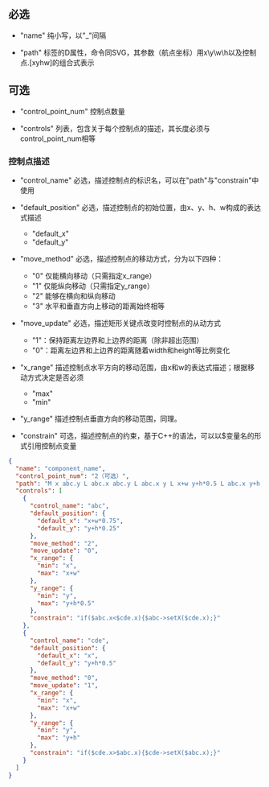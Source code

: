 
## 必选
- "name"
  纯小写，以"_"间隔
  
- "path"
  <path>标签的D属性，命令同SVG，其参数（航点坐标）用x\y\w\h以及控制点.[xyhw]的组合式表示
  
## 可选
- "control_point_num"
  控制点数量
  
- "controls"
  列表，包含关于每个控制点的描述，其长度必须与control_point_num相等
  
### 控制点描述
- "control_name"
  必选，描述控制点的标识名，可以在"path"与"constrain"中使用
  
- "default_position"
  必选，描述控制点的初始位置，由x、y、h、w构成的表达式描述
  - "default_x"
  - "default_y"
  
- "move_method"
  必选，描述控制点的移动方式，分为以下四种：
  - "0"
    仅能横向移动（只需指定x_range）
  - "1"
    仅能纵向移动（只需指定y_range）
  - "2"
    能够在横向和纵向移动
  - "3"
    水平和垂直方向上移动的距离始终相等
  

- "move_update"
  必选，描述矩形关键点改变时控制点的从动方式
  - "1"：保持距离左边界和上边界的距离（除非超出范围）
  - "0"：距离左边界和上边界的距离随着width和height等比例变化

- "x_range"
  描述控制点水平方向的移动范围，由x和w的表达式描述；根据移动方式决定是否必须
  - "max"
  - "min"
  
- "y_range"
  描述控制点垂直方向的移动范围，同理。
  
- "constrain"
  可选，描述控制点的约束，基于C++的语法，可以以$变量名的形式引用控制点变量


```json
{
  "name": "component_name",
  "control_point_num": "2（可选）",
  "path": "M x abc.y L abc.x abc.y L abc.x y L x+w y+h*0.5 L abc.x y+h L abc.x y+h-abc.h L x y+h-abc.h L cde.x cde.y L x abc.y",
  "controls": [
    {
      "control_name": "abc",
      "default_position": {
        "default_x": "x+w*0.75",
        "default_y": "y+h*0.25"
      },
      "move_method": "2",
      "move_update": "0",
      "x_range": {
        "min": "x",
        "max": "x+w"
      },
      "y_range": {
        "min": "y",
        "max": "y+h*0.5"
      },
      "constrain": "if($abc.x<$cde.x){$abc->setX($cde.x);}"
    },
    {
      "control_name": "cde",
      "default_position": {
        "default_x": "x",
        "default_y": "y+h*0.5"
      },
      "move_method": "0",
      "move_update": "1",
      "x_range": {
        "min": "x",
        "max": "x+w"
      },
      "y_range": {
        "min": "y",
        "max": "y+h"
      },
      "constrain": "if($cde.x>$abc.x){$cde->setX($abc.x);}"
    }
  ]
}
```